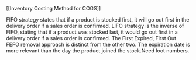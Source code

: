 [[Inventory Costing Method for COGS]]


FIFO strategy states that if a product is stocked first, it will go out first in the delivery order if a sales order is confirmed.
LIFO strategy is the inverse of FIFO, stating that if a product was stocked last, it would go out first in a delivery order if a sales order is confirmed.
The First Expired, First Out FEFO removal approach is distinct from the other two. The expiration date is more relevant than the day the product joined the stock.Need loot numbers.


